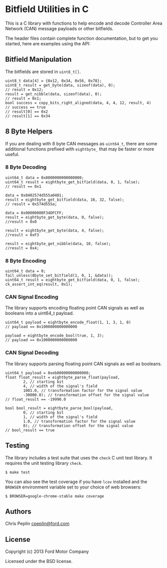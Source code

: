 Bitfield Utilities in C
===========================

This is a C library with functions to help encode and decode Controller Area
Network (CAN) message payloads or other bitfields.

The header files contain complete function documentation, but to get you
started, here are examples using the API:

## Bitfield Manipulation

The bitfields are stored in `uint8_t[]`.

    uint8_t data[4] = {0x12, 0x34, 0x56, 0x78};
    uint8_t result = get_byte(data, sizeof(data), 0);
    // result = 0x12;
    result = get_nibble(data, sizeof(data), 0);
    // result = 0x1;
    bool success = copy_bits_right_aligned(data, 4, 4, 12, result, 4)
    // success == true
    // result[0] == 0x2
    // result[1] == 0x34

## 8 Byte Helpers

If you are dealing with 8 byte CAN messages as `uint64_t`, there are some
additional functions prefixed with `eightbyte_` that may be faster or more
useful.

### 8 Byte Decoding

    uint64_t data = 0x8000000000000000;
    uint64_t result = eightbyte_get_bitfield(data, 0, 1, false);
    // result == 0x1

    data = 0x0402574d555a0401;
    result = eightbyte_get_bitfield(data, 16, 32, false);
    // result = 0x574d555a;

    data = 0x00000000F34DFCFF;
    result = eightbyte_get_byte(data, 0, false);
    //result = 0x0

    result = eightbyte_get_byte(data, 4, false);
    //result = 0xF3

    result = eightbyte_get_nibble(data, 10, false);
    //result = 0x4;

### 8 Byte Encoding

    uint64_t data = 0;
    fail_unless(8byte_set_bitfield(1, 0, 1, &data));
    uint64_t result = eightbyte_get_bitfield(data, 0, 1, false);
    ck_assert_int_eq(result, 0x1);

### CAN Signal Encoding

The library supports encoding floating point CAN signals as well as booleans
into a uint64_t payload.

    uint64_t payload = eightbyte_encode_float(1, 1, 3, 1, 0)
    // payload == 0x1000000000000000

    payload = eightbyte_encode_bool(true, 1, 3);
    // payload == 0x1000000000000000

### CAN Signal Decoding

The library supports parsing floating point CAN signals as well as booleans.

    uint64_t payload = 0xeb00000000000000;
    float float_result = eightbyte_parse_float(payload,
            2, // starting bit
            4, // width of the signal's field
            1001.0, // transformation factor for the signal value
            -30000.0); // transformation offset for the signal value
    // float_result == -19990.0

    bool bool_result = eightbyte_parse_bool(payload,
            0, // starting bit
            1, // width of the signal's field
            1.0, // transformation factor for the signal value
            0); // transformation offset for the signal value
    // bool_result == true

## Testing

The library includes a test suite that uses the `check` C unit test library. It
requires the unit testing library `check`.

    $ make test

You can also see the test coverage if you have `lcov` installed and the
`BROWSER` environment variable set to your choice of web browsers:

    $ BROWSER=google-chrome-stable make coverage

## Authors

Chris Peplin cpeplin@ford.com

## License

Copyright (c) 2013 Ford Motor Company

Licensed under the BSD license.

